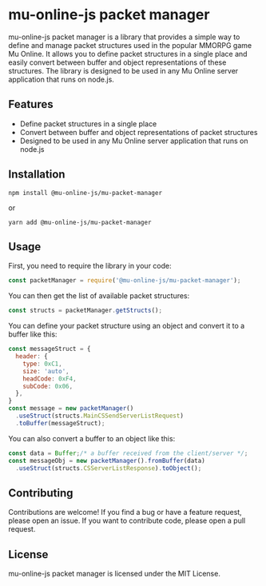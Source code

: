 # mu-online-js packet manager

mu-online-js packet manager is a library that provides a simple way to define and manage packet structures used in the popular MMORPG game Mu Online.
It allows you to define packet structures in a single place and easily convert between buffer and object representations of these structures.
The library is designed to be used in any Mu Online server application that runs on node.js.

## Features

- Define packet structures in a single place
- Convert between buffer and object representations of packet structures
- Designed to be used in any Mu Online server application that runs on node.js

## Installation
```npm install @mu-online-js/mu-packet-manager```

or

```yarn add @mu-online-js/mu-packet-manager```


## Usage

First, you need to require the library in your code:

```javascript
const packetManager = require('@mu-online-js/mu-packet-manager');
```

You can then get the list of available packet structures:
```javascript
const structs = packetManager.getStructs();
```

You can define your packet structure using an object and convert it to a buffer like this:

```javascript
const messageStruct = {
  header: {
    type: 0xC1,
    size: 'auto',
    headCode: 0xF4,
    subCode: 0x06,
  },
}
const message = new packetManager()
  .useStruct(structs.MainCSSendServerListRequest)
  .toBuffer(messageStruct);
```

You can also convert a buffer to an object like this:

```javascript
const data = Buffer;/* a buffer received from the client/server */;
const messageObj = new packetManager().fromBuffer(data)
  .useStruct(structs.CSServerListResponse).toObject();
```

## Contributing
Contributions are welcome!
If you find a bug or have a feature request, please open an issue.
If you want to contribute code, please open a pull request.

## License
mu-online-js packet manager is licensed under the MIT License.
